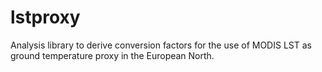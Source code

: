 # lstproxy
Analysis library to derive conversion factors for the use of MODIS LST as ground temperature proxy in the European North.
